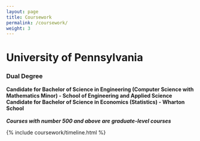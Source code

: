 ```yaml
---
layout: page
title: Coursework
permalink: /coursework/
weight: 3
---
```


# **University of Pennsylvania**
### Dual Degree
**Candidate for Bachelor of Science in Engineering (Computer Science with Mathematics Minor) - School of Engineering and Applied Science**<br>
**Candidate for Bachelor of Science in Economics (Statistics) - Wharton School**<br><br>
**<i>Courses with number 500 and above are graduate-level courses</i>**

<div class="row">
{% include coursework/timeline.html %}
</div>
